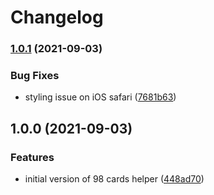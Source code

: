 # Changelog

### [1.0.1](https://github.com/icelam/98-cards-helper/compare/v1.0.0...v1.0.1) (2021-09-03)


### Bug Fixes

* styling issue on iOS safari ([7681b63](https://github.com/icelam/98-cards-helper/commit/7681b63dbab576e9e7951ee568db9bc2f9b7138e))

## 1.0.0 (2021-09-03)


### Features

* initial version of 98 cards helper ([448ad70](https://github.com/icelam/98-cards-helper/commit/448ad706a65425400070c174ce2e343946429505))

